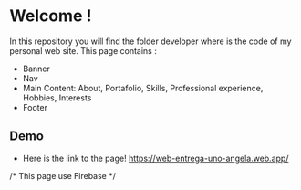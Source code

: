 # Welcome !

In this repository you will find the folder developer where is the code of my personal web site. This page contains :
* Banner
* Nav 
* Main Content: About, Portafolio, Skills, Professional experience, Hobbies, Interests
* Footer

## Demo 

* Here is the link to the page!
https://web-entrega-uno-angela.web.app/

/* This page use Firebase */
